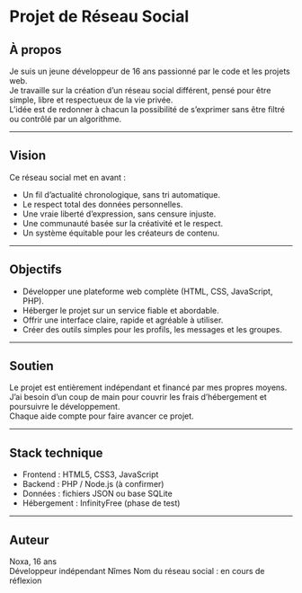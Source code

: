 # Projet de Réseau Social

## À propos
Je suis un jeune développeur de 16 ans passionné par le code et les projets web.  
Je travaille sur la création d’un réseau social différent, pensé pour être simple, libre et respectueux de la vie privée.  
L’idée est de redonner à chacun la possibilité de s’exprimer sans être filtré ou contrôlé par un algorithme.

---

## Vision
Ce réseau social met en avant :
- Un fil d’actualité chronologique, sans tri automatique.  
- Le respect total des données personnelles.  
- Une vraie liberté d’expression, sans censure injuste.  
- Une communauté basée sur la créativité et le respect.  
- Un système équitable pour les créateurs de contenu.

---

## Objectifs
- Développer une plateforme web complète (HTML, CSS, JavaScript, PHP).  
- Héberger le projet sur un service fiable et abordable.  
- Offrir une interface claire, rapide et agréable à utiliser.  
- Créer des outils simples pour les profils, les messages et les groupes.

---

## Soutien
Le projet est entièrement indépendant et financé par mes propres moyens.  
J’ai besoin d’un coup de main pour couvrir les frais d’hébergement et poursuivre le développement.  
Chaque aide compte pour faire avancer ce projet.

---

## Stack technique
- Frontend : HTML5, CSS3, JavaScript  
- Backend : PHP / Node.js (à confirmer)  
- Données : fichiers JSON ou base SQLite  
- Hébergement : InfinityFree (phase de test)

---

## Auteur
Noxa, 16 ans  
Développeur indépendant 
Nîmes 
Nom du réseau social : en cours de réflexion


